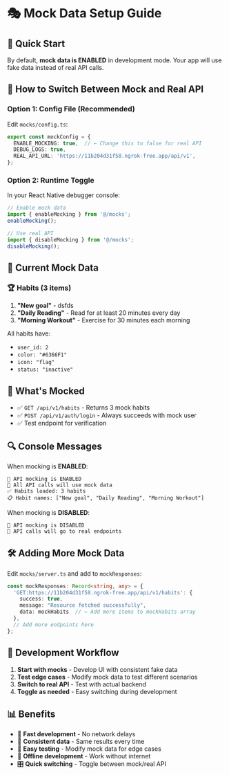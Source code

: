 # 🎭 Mock Data Setup Guide

## 🚀 Quick Start

By default, **mock data is ENABLED** in development mode. Your app will use fake data instead of real API calls.

## 🔧 How to Switch Between Mock and Real API

### Option 1: Config File (Recommended)
Edit `mocks/config.ts`:
```typescript
export const mockConfig = {
  ENABLE_MOCKING: true,  // ← Change this to false for real API
  DEBUG_LOGS: true,
  REAL_API_URL: 'https://11b204d31f58.ngrok-free.app/api/v1',
};
```

### Option 2: Runtime Toggle
In your React Native debugger console:
```javascript
// Enable mock data
import { enableMocking } from '@/mocks';
enableMocking();

// Use real API
import { disableMocking } from '@/mocks';
disableMocking();
```

## 📱 Current Mock Data

### 🏆 Habits (3 items)
1. **"New goal"** - dsfds
2. **"Daily Reading"** - Read for at least 20 minutes every day  
3. **"Morning Workout"** - Exercise for 30 minutes each morning

All habits have:
- `user_id: 2`
- `color: "#6366F1"`
- `icon: "flag"`
- `status: "inactive"`

## 🎯 What's Mocked

- ✅ `GET /api/v1/habits` - Returns 3 mock habits
- ✅ `POST /api/v1/auth/login` - Always succeeds with mock user
- ✅ Test endpoint for verification

## 🔍 Console Messages

When mocking is **ENABLED**:
```
🔧 API mocking is ENABLED
🔧 All API calls will use mock data
✅ Habits loaded: 3 habits
📋 Habit names: ["New goal", "Daily Reading", "Morning Workout"]
```

When mocking is **DISABLED**:
```
🔧 API mocking is DISABLED  
🔧 API calls will go to real endpoints
```

## 🛠️ Adding More Mock Data

Edit `mocks/server.ts` and add to `mockResponses`:
```typescript
const mockResponses: Record<string, any> = {
  'GET:https://11b204d31f58.ngrok-free.app/api/v1/habits': {
    success: true,
    message: "Resource fetched successfully",
    data: mockHabits  // ← Add more items to mockHabits array
  },
  // Add more endpoints here
};
```

## 🔄 Development Workflow

1. **Start with mocks** - Develop UI with consistent fake data
2. **Test edge cases** - Modify mock data to test different scenarios
3. **Switch to real API** - Test with actual backend
4. **Toggle as needed** - Easy switching during development

## 📊 Benefits

- 🚀 **Fast development** - No network delays
- 🔄 **Consistent data** - Same results every time
- 🧪 **Easy testing** - Modify mock data for edge cases
- 📱 **Offline development** - Work without internet
- 🎛️ **Quick switching** - Toggle between mock/real API
